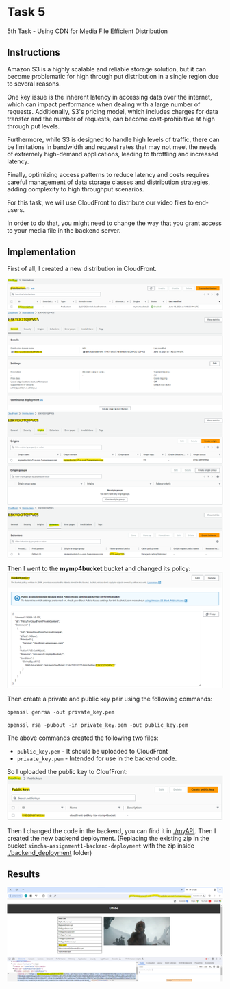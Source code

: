 # Task 5
5th Task - Using CDN for Media File Efficient Distribution

## Instructions
Amazon S3 is a highly scalable and reliable storage solution, but it can become problematic for high through put distribution in a single region due to several reasons.

One key issue is the inherent latency in accessing data over the internet, which can impact performance when dealing with a large number of requests. Additionally, S3's pricing model, which includes charges for data transfer and the number of requests, can become cost-prohibitive at high through put levels.

Furthermore, while S3 is designed to handle high levels of traffic, there can be limitations in bandwidth and request rates that may not meet the needs of extremely high-demand applications, leading to throttling and increased latency.

Finally, optimizing access patterns to reduce latency and costs requires careful management of data storage classes and distribution strategies, adding complexity to high throughput scenarios.

For this task, we will use CloudFront to distribute our video files to end-users.

In order to do that, you might need to change the way that you grant access to your media file in the backend server.

## Implementation
First of all, I created a new distribution in CloudFront.

![](./img/00%20-%20cloudfron%20distribution.png)
![](./img/01%20-%20cloudfron%20distribution.png)
![](./img/02%20-%20cloudfron%20distribution.png)
![](./img/03%20-%20cloudfron%20distribution.png)

Then I went to the **mymp4bucket** bucket and changed its policy:
![](./img/04%20-%20s3%20mymp4bucket%20policy.png)

Then create a private and public key pair using the following commands:

```
openssl genrsa -out private_key.pem
```
```
openssl rsa -pubout -in private_key.pem -out public_key.pem
```

The above commands created the following two files:
* `public_key.pem` - It should be uploaded to CloudFront
* `private_key.pem` - Intended for use in the backend code.

So I uploaded the public key to CloufFront:
![](./img/05%20-%20public%20key.png)

Then I changed the code in the backend, you can find it in [./myAPI](./myAPI/). Then I created the new backend deployment. (Replacing the existing zip in the bucket `simcha-assignment1-backend-deployment` with the zip inside [./backend_deployment](./backend_deployment) folder)

## Results
![](./img/05%20-%20results.png)
